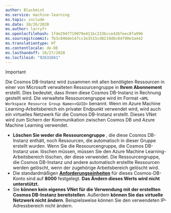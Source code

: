 ```yaml
---
author: Blackmist
ms.service: machine-learning
ms.topic: include
ms.date: 10/26/2020
ms.author: larryfr
ms.openlocfilehash: 1fde2947719079e411bc233bcce426feec8fa996
ms.sourcegitcommit: fb3c846de147cc2e3515cd8219d8c84790e3a442
ms.translationtype: HT
ms.contentlocale: de-DE
ms.lasthandoff: 10/27/2020
ms.locfileid: "92631041"
---
```

> [!IMPORTANT]
> Die Cosmos DB-Instanz wird zusammen mit allen benötigten Ressourcen in einer von Microsoft verwalteten Ressourcengruppe in __Ihrem Abonnement__ erstellt. Dies bedeutet, dass Ihnen diese Cosmos DB-Instanz in Rechnung gestellt wird. Die verwaltete Ressourcengruppe wird im Format `<AML Workspace Resource Group Name><GUID>` benannt. Wenn im Azure Machine Learning-Arbeitsbereich ein privater Endpunkt verwendet wird, wird auch ein virtuelles Netzwerk für die Cosmos DB-Instanz erstellt. Dieses VNet wird zum Sichern der Kommunikation zwischen Cosmos DB und Azure Machine Learning verwendet.
> 
> * __Löschen Sie weder die Ressourcengruppe__ , die diese Cosmos DB-Instanz enthält, noch Ressourcen, die automatisch in dieser Gruppe erstellt wurden. Wenn Sie die Ressourcengruppe, die Cosmos DB-Instanz usw. löschen müssen, müssen Sie den Azure Machine Learning-Arbeitsbereich löschen, der diese verwendet. Die Ressourcengruppe, die Cosmos DB-Instanz und andere automatisch erstellte Ressourcen werden gelöscht, wenn der zugehörige Arbeitsbereich gelöscht wird.
> * Die standardmäßigen [__Anforderungseinheiten__](../articles/cosmos-db/request-units.md) für dieses Cosmos-DB-Konto sind auf __8000__ festgelegt. __Das Ändern dieses Werts wird nicht unterstützt.__
> * Sie __können kein eigenes VNet für die Verwendung mit der erstellten Cosmos DB-Instanz bereitstellen__. Außerdem __können Sie das virtuelle Netzwerk nicht ändern__. Beispielsweise können Sie den verwendeten IP-Adressbereich nicht ändern.